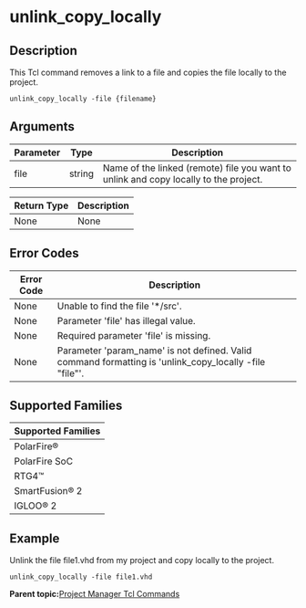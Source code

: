 # unlink\_copy\_locally

## Description

This Tcl command removes a link to a file and copies the file locally to the project.

```
unlink_copy_locally -file {filename}
```

## Arguments

|Parameter|Type|Description|
|---------|----|-----------|
|file|string|Name of the linked \(remote\) file you want to unlink and copy locally to the project.|

|Return Type|Description|
|-----------|-----------|
|None|None|

## Error Codes

|Error Code|Description|
|----------|-----------|
|None|Unable to find the file '\*/src'.|
|None|Parameter 'file' has illegal value.|
|None|Required parameter 'file' is missing.|
|None|Parameter 'param\_name' is not defined. Valid command formatting is 'unlink\_copy\_locally -file "file"'.|

## Supported Families

|Supported Families|
|------------------|
|PolarFire®|
|PolarFire SoC|
|RTG4™|
|SmartFusion® 2|
|IGLOO® 2|

## Example

Unlink the file file1.vhd from my project and copy locally to the project.

```
unlink_copy_locally -file file1.vhd
```

**Parent topic:**[Project Manager Tcl Commands](GUID-CE445F8D-419D-434B-9288-A0005F280E89.md)

